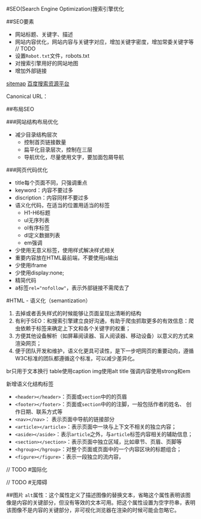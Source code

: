 #SEO(Search Engine Optimization)搜索引擎优化

##SEO要素
+ 网站标题、关键字、描述
+ 网站内容优化，网站内容与关键字对应，增加关键字密度，增加常委关键字等
// TODO
+ 设置`Robot.txt`文件，robots.txt
+ 对搜索引擎用好的网站地图
+ 增加外部链接


[sitemap](https://www.sitemaps.org/protocol.html)
[百度搜索资源平台](https://ziyuan.baidu.com/)

Canonical URL：<link rel="canonical" href="">

##布局SEO

###网站结构布局优化
+ 减少目录结构层次
	* 控制首页链接数量
	* 扁平化目录层次，控制在三层
	* 导航优化，尽量使用文字，要加面包屑导航

###网页代码优化 
+ title每个页面不同，只强调重点
+ keyword：内容不要过多
+ discription：内容同样不要过多
+ 语义化代码，在适当的位置用适当的标签
	* H1-H6标题
	* ul无序列表
	* ol有序标签
	* dl定义数据列表
	* em强调
+ 少使用无意义标签，使用样式解决样式相关
+ 重要内容放在HTML最前端，不要使用js输出
+ 少使用iframe
+ 少使用display:none;
+ 精简代码
+ a标签`rel="nofollow"`，表示外部链接不需爬去了

#HTML - 语义化（semantization）
1. 去掉或者丢失样式的时候能够让页面呈现出清晰的结构
2. 有利于SEO：和搜索引擎建立良好沟通，有助于爬虫抓取更多的有效信息：爬虫依赖于标签来确定上下文和各个关键字的权重；
3. 方便其他设备解析（如屏幕阅读器、盲人阅读器、移动设备）以意义的方式来渲染网页；
4. 便于团队开发和维护，语义化更具可读性，是下一步吧网页的重要动向，遵循W3C标准的团队都遵循这个标准，可以减少差异化。

br只用于文本换行
table使用caption
img使用alt title
强调内容使用strong和em

新增语义化结构标签
+ `<header></header>`：页面或`section`中的的页眉
+ `<footer></footer>`：页面或`section`中的的注脚，一般包括作者的姓名、 创作日期、联系方式等
+ `<nav></nav>`： 表示页面中导航的链接部分
+ `<article></article>`：表示页面中一块与上下文不相关的独立内容；
+ `<aside></aside>`：表示`article`之外，与`article`标签内容相关的辅助信息；
+ `<section></section>`：表示页面中独立区域，比如章节、页眉、页脚等
+ `<hgroup></hgroup>`：对整个页面或页面中的一个内容区块的标题组合；
+ `<figure></figure>`：表示一段独立的流内容，



// TODO
#国际化

// TODO
#无障碍

##图片
 `alt`属性：这个属性定义了描述图像的替换文本，省略这个属性表明该图像是内容的关键部分，但没有等效的文本可用。把这个属性设置为空字符串，表明该图像不是内容的关键部分，非可视化浏览器在渲染的时候可能会忽略它。
